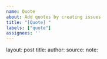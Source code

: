 ```yaml
--- 
name: Quote
about: Add quotes by creating issues
title: "[Quote] "
labels: ["quote"]
assignees: ''
---
```


layout: post
title: 
author: 
source: 
note: 
